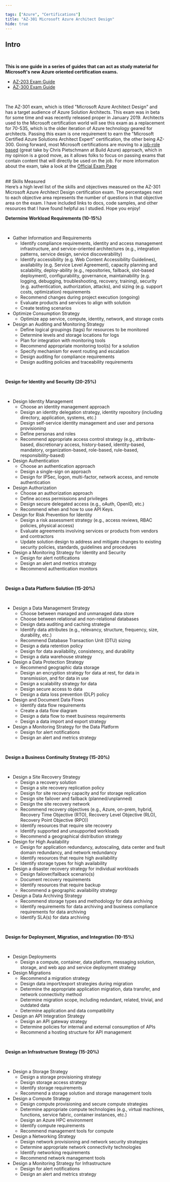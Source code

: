```yaml
---

tags: ["Azure", "Certifications"]
title: "AZ-301 Microsoft Azure Architect Design"
hide: true
---
```


## Intro

<br />

<strong>This is one guide in a series of guides that can act as study material for Microsoft's new Azure oriented certification exams.</strong>

* [AZ-203 Exam Guide](/post/az-203-study-guide)
* [AZ-300 Exam Guide](/post/az-300-study-guide)

<br />

The AZ-301 exam, which is titled "Microsoft Azure Architect Design" and has a target audience of Azure Solution Architects. This exam was in beta for some time and was recently released proper in January 2019. Architects used to the Microsoft certification world will see this exam as a replacement for 70-535, which is the older iteration of Azure technology geared for architects. Passing this exam is one requirement to earn the "Microsoft Certified Azure Solutions Architect Expert" certification, the other being AZ-300. Going forward, most Microsoft certifications are moving to a [job-role based](https://buildazure.com/2018/09/24/introducing-role-based-microsoft-azure-certification-shakeup/) (great take by Chris Pietschmann at Build Azure) approach, which in my opinion is a good move, as it allows folks to focus on passing exams that contain content that will directly be used on the job. For more information about the exam, take a look at the [Official Exam Page](https://www.microsoft.com/learning/exam-AZ-301.aspx)

<br />
## Skills Measured


<br />
Here’s a high level list of the skills and objectives measured on the AZ-301 Microsoft Azure Architect Design certification exam. The percentages next to each objective area represents the number of questions in that objective area on the exam. I have included links to docs, code samples, and other resources that I have found helpful as I studied. Hope you enjoy!

<br />

**Determine Workload Requirements (10-15%)**

<br />

*   Gather Information and Requirements
    - Identify compliance requirements, identity and access management infrastructure, and service-oriented architectures (e.g., integration patterns, service design, service discoverability)
    - Identify accessibility (e.g. Web Content Accessibility Guidelines), availability (e.g. Service Level Agreement), capacity planning and scalability, deploy-ability (e.g., repositories, failback, slot-based deployment), configurability, governance, maintainability (e.g. logging, debugging, troubleshooting, recovery, training), security (e.g. authentication, authorization, attacks), and sizing (e.g. support costs, optimization) requirements
    - Recommend changes during project execution (ongoing)
    - Evaluate products and services to align with solution
    - Create testing scenarios
*   Optimize Consumption Strategy
    -  Optimize app service, compute, identity, network, and storage costs
*   Design an Auditing and Monitoring Strategy
    - Define logical groupings (tags) for resources to be monitored
    - Determine levels and storage locations for logs
    - Plan for integration with monitoring tools
    - Recommend appropriate monitoring tool(s) for a solution
    - Specify mechanism for event routing and escalation
    - Design auditing for compliance requirements
    - Design auditing policies and traceability requirements

<br />

**Design for Identity and Security (20-25%)**

<br />

*   Design Identity Management
    - Choose an identity management approach
    - Design an identity delegation strategy, identity repository (including directory, application, systems, etc.)
    - Design self-service identity management and user and persona provisioning
    - Define personas and roles
    - Recommend appropriate access control strategy (e.g., attribute-based, discretionary access, history-based, identity-based, mandatory, organization-based, role-based, rule-based, responsibility-based)
*   Design Authentication
    - Choose an authentication approach
    - Design a single-sign on approach
    - Design for IPSec, logon, multi-factor, network access, and remote authentication
*   Design Authorization
    - Choose an authorization approach
    - Define access permissions and privileges
    - Design secure delegated access (e.g., oAuth, OpenID, etc.)
    - Recommend when and how to use API Keys.
*   Design for Risk Prevention for Identity
    - Design a risk assessment strategy (e.g., access reviews, RBAC policies, physical access)
    - Evaluate agreements involving services or products from vendors and contractors
    - Update solution design to address and mitigate changes to existing security policies, standards, guidelines and procedures
*   Design a Monitoring Strategy for Identity and Security
    - Design for alert notifications
    - Design an alert and metrics strategy
    - Recommend authentication monitors

<br />

**Design a Data Platform Solution (15-20%)**

<br />

*   Design a Data Management Strategy
    - Choose between managed and unmanaged data store
    - Choose between relational and non-relational databases
    - Design data auditing and caching strategie
    - Identify data attributes (e.g., relevancy, structure, frequency, size, durability, etc.)
    - Recommend Database Transaction Unit (DTU) sizing
    - Design a data retention policy
    - Design for data availability, consistency, and durability
    - Design a data warehouse strategy
*   Design a Data Protection Strategy
    - Recommend geographic data storage
    - Design an encryption strategy for data at rest, for data in transmission, and for data in use
    - Design a scalability strategy for data
    - Design secure access to data
    - Design a data loss prevention (DLP) policy
*   Design and Document Data Flows
    - Identify data flow requirements
    - Create a data flow diagram
    - Design a data flow to meet business requirements
    - Design a data import and export strategy
*   Design a Monitoring Strategy for the Data Platform
    - Design for alert notifications
    - Design an alert and metrics strategy

<br />

**Design a Business Continuity Strategy (15-20%)**

<br />

*   Design a Site Recovery Strategy
    - Design a recovery solution
    - Design a site recovery replication policy
    - Design for site recovery capacity and for storage replication
    - Design site failover and failback (planned/unplanned)
    - Design the site recovery network
    - Recommend recovery objectives (e.g., Azure, on-prem, hybrid, Recovery Time Objective (RTO), Recovery Level Objective (RLO), Recovery Point Objective (RPO))
    - Identify resources that require site recovery
    - Identify supported and unsupported workloads
    - Recommend a geographical distribution strategy
*   Design for High Availability
    - Design for application redundancy, autoscaling, data center and fault domain redundancy, and network redundancy
    - Identify resources that require high availability
    - Identify storage types for high availability
*   Design a disaster recovery strategy for individual workloads
    - Design failover/failback scenario(s)
    - Document recovery requirements
    - Identify resources that require backup
    - Recommend a geographic availability strategy
*   Design a Data Archiving Strategy
    - Recommend storage types and methodology for data archiving
    - Identify requirements for data archiving and business compliance requirements for data archiving
    - Identify SLA(s) for data archiving

<br />

**Design for Deployment, Migration, and Integration (10-15%)**

<br />

*   Design Deployments
    - Design a compute, container, data platform, messaging solution, storage, and web app and service deployment strategy
*   Design Migrations
    - Recommend a migration strategy
    - Design data import/export strategies during migration
    - Determine the appropriate application migration, data transfer, and network connectivity method
    - Determine migration scope, including redundant, related, trivial, and outdated data
    - Determine application and data compatibility
*   Design an API Integration Strategy
    - Design an API gateway strategy
    - Determine policies for internal and external consumption of APIs
    - Recommend a hosting structure for API management

<br />

**Design an Infrastructure Strategy (15-20%)**

<br />

*   Design a Storage Strategy
    - Design a storage provisioning strategy
    - Design storage access strategy
    - Identify storage requirements
    - Recommend a storage solution and storage management tools
*   Design a Compute Strategy
    - Design compute provisioning and secure compute strategies
    - Determine appropriate compute technologies (e.g., virtual machines, functions, service fabric, container instances, etc.)
    - Design an Azure HPC environment
    - Identify compute requirements
    - Recommend management tools for compute
*   Design a Networking Strategy
    - Design network provisioning and network security strategies
    - Determine appropriate network connectivity technologies
    - Identify networking requirements
    - Recommend network management tools
*   Design a Monitoring Strategy for Infrastructure
    - Design for alert notifications
    - Design an alert and metrics strategy